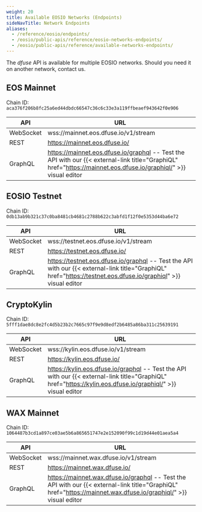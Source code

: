 ```yaml
---
weight: 20
title: Available EOSIO Networks (Endpoints)
sideNavTitle: Network Endpoints
aliases:
  - /reference/eosio/endpoints/
  - /eosio/public-apis/reference/eosio-networks-endpoints/
  - /eosio/public-apis/reference/available-networks-endpoints/
---
```


The _dfuse_ API is available for multiple EOSIO networks. Should you need it on another network, contact us.

## EOS Mainnet

Chain ID: `aca376f206b8fc25a6ed44dbdc66547c36c6c33e3a119ffbeaef943642f0e906`

| API       | URL                                                                                                                                   |
| --------- | ------------------------------------------------------------------------------------------------------------------------------------- |
| WebSocket | wss://mainnet.eos.dfuse.io/v1/stream                                                                                                  |
| REST      | https://mainnet.eos.dfuse.io/                                                                                                         |
| GraphQL   | https://mainnet.eos.dfuse.io/graphql -- Test the API with our {{< external-link title="GraphiQL" href="https://mainnet.eos.dfuse.io/graphiql/" >}} visual editor |

## EOSIO Testnet

Chain ID: `0db13ab9b321c37c0ba8481cb4681c2788b622c3abfd1f12f0e5353d44ba6e72`

| API       | URL                                                                                                                                  |
| --------- | ------------------------------------------------------------------------------------------------------------------------------------ |
| WebSocket | wss://testnet.eos.dfuse.io/v1/stream                                                                                                 |
| REST      | https://testnet.eos.dfuse.io/                                                                                                        |
| GraphQL   | https://testnet.eos.dfuse.io/graphql -- Test the API with our {{< external-link title="GraphiQL" href="https://testnet.eos.dfuse.io/graphiql" >}} visual editor |

## CryptoKylin

Chain ID: `5fff1dae8dc8e2fc4d5b23b2c7665c97f9e9d8edf2b6485a86ba311c25639191`

| API       | URL                                                                                                                               |
| --------- | --------------------------------------------------------------------------------------------------------------------------------- |
| WebSocket | wss://kylin.eos.dfuse.io/v1/stream                                                                                                |
| REST      | https://kylin.eos.dfuse.io/                                                                                                       |
| GraphQL   | https://kylin.eos.dfuse.io/graphql -- Test the API with our {{< external-link title="GraphiQL" href="https://kylin.eos.dfuse.io/graphiql/" >}} visual editor |

## WAX Mainnet

Chain ID: `1064487b3cd1a897ce03ae5b6a865651747e2e152090f99c1d19d44e01aea5a4`

| API       | URL                                                                                                                                   |
| --------- | ------------------------------------------------------------------------------------------------------------------------------------- |
| WebSocket | wss://mainnet.wax.dfuse.io/v1/stream                                                                                                  |
| REST      | https://mainnet.wax.dfuse.io/                                                                                                         |
| GraphQL   | https://mainnet.wax.dfuse.io/graphql -- Test the API with our {{< external-link title="GraphiQL" href="https://mainnet.wax.dfuse.io/graphiql/" >}} visual editor |
